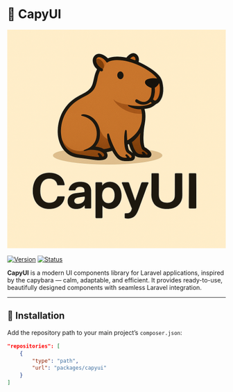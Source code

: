 # 🦫 CapyUI

![CapyUI Logo](assets/logo/logo.png)

[![Version](https://img.shields.io/badge/version-0.0.1-blue.svg)](https://packagist.org/packages/capyui/ui)
[![Status](https://img.shields.io/badge/status-in%20development-orange.svg)]()

**CapyUI** is a modern UI components library for Laravel applications, inspired by the capybara — calm, adaptable, and efficient. It provides ready-to-use, beautifully designed components with seamless Laravel integration.

---

## 🚀 Installation

Add the repository path to your main project’s `composer.json`:

```json
"repositories": [
    {
        "type": "path",
        "url": "packages/capyui"
    }
]
